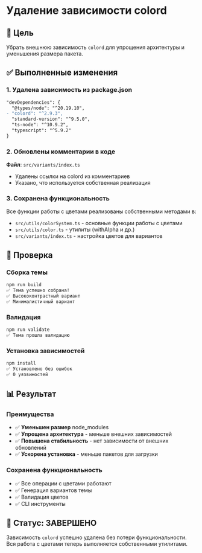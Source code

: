 # Удаление зависимости colord

## 🎯 Цель

Убрать внешнюю зависимость `colord` для упрощения архитектуры и уменьшения размера пакета.

## ✅ Выполненные изменения

### 1. Удалена зависимость из package.json

```diff
"devDependencies": {
  "@types/node": "^20.19.10",
- "colord": "^2.9.3",
  "standard-version": "^9.5.0",
  "ts-node": "^10.9.2",
  "typescript": "^5.9.2"
}
```

### 2. Обновлены комментарии в коде

**Файл**: `src/variants/index.ts`

- Удалены ссылки на colord из комментариев
- Указано, что используется собственная реализация

### 3. Сохранена функциональность

Все функции работы с цветами реализованы собственными методами в:

- `src/utils/colorSystem.ts` - основные функции работы с цветами
- `src/utils/color.ts` - утилиты (withAlpha и др.)
- `src/variants/index.ts` - настройка цветов для вариантов

## 🧪 Проверка

### Сборка темы

```bash
npm run build
✅ Тема успешно собрана!
✅ Высококонтрастный вариант
✅ Минималистичный вариант
```

### Валидация

```bash
npm run validate
✅ Тема прошла валидацию
```

### Установка зависимостей

```bash
npm install
✅ Установлено без ошибок
✅ 0 уязвимостей
```

## 📊 Результат

### Преимущества

- ✅ **Уменьшен размер** node_modules
- ✅ **Упрощена архитектура** - меньше внешних зависимостей
- ✅ **Повышена стабильность** - нет зависимости от внешних обновлений
- ✅ **Ускорена установка** - меньше пакетов для загрузки

### Сохранена функциональность

- ✅ Все операции с цветами работают
- ✅ Генерация вариантов темы
- ✅ Валидация цветов
- ✅ CLI инструменты

## 🎉 Статус: ЗАВЕРШЕНО

Зависимость `colord` успешно удалена без потери функциональности.
Вся работа с цветами теперь выполняется собственными утилитами.
